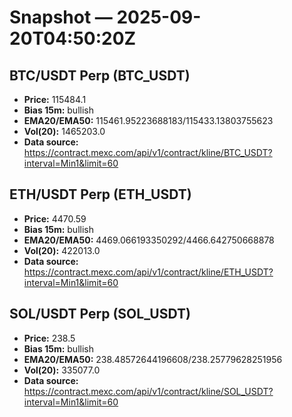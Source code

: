 # Snapshot — 2025-09-20T04:50:20Z

## BTC/USDT Perp (BTC_USDT)
- **Price:** 115484.1
- **Bias 15m:** bullish
- **EMA20/EMA50:** 115461.95223688183/115433.13803755623
- **Vol(20):** 1465203.0
- **Data source:** https://contract.mexc.com/api/v1/contract/kline/BTC_USDT?interval=Min1&limit=60

## ETH/USDT Perp (ETH_USDT)
- **Price:** 4470.59
- **Bias 15m:** bullish
- **EMA20/EMA50:** 4469.066193350292/4466.642750668878
- **Vol(20):** 422013.0
- **Data source:** https://contract.mexc.com/api/v1/contract/kline/ETH_USDT?interval=Min1&limit=60

## SOL/USDT Perp (SOL_USDT)
- **Price:** 238.5
- **Bias 15m:** bullish
- **EMA20/EMA50:** 238.48572644196608/238.25779628251956
- **Vol(20):** 335077.0
- **Data source:** https://contract.mexc.com/api/v1/contract/kline/SOL_USDT?interval=Min1&limit=60

